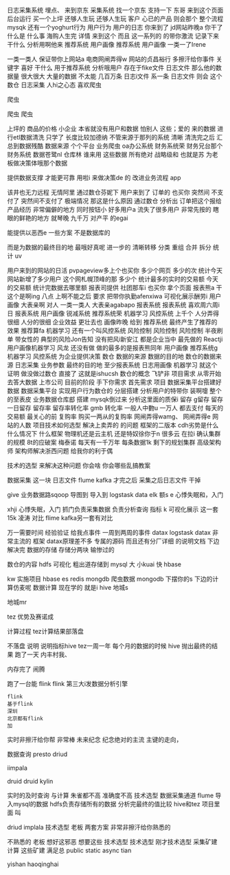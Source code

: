 日志采集系统
埋点、
来到京东 
采集系统
找一个京东
支持一下
东哥
来到这个页面
后台运行
买一个上坪
还够人生玩
还够人生玩
客户
心已的产品
则会那个
整个流程
mysqk
还有一个yoghurt行为
用户行为
用户的日志
你来到了
jd网站昨晚a
你干了什么是
什么事
海购人生完
详情
来到这个
而且
这一系列的
的带你激流
记录下来
干什么
分析用啊他来
推荐系统
用户画像
推荐系统
用户画像
一类一了Irene

一类一类人
保证带你上网站a
电商网闸弄得w
网站的贞昌裕行
多擦汗给你事件
关键字
喜好
干什么
用于推荐系统
分析哦用户
存在于fike文件
日志文件
那么他的数据量
很大很大
大量的数据
不太能
几百万条
日志i文件
系一条
日志文件
则会
这个数仓
日志采集
人hi之心态
喜欢爬虫

爬虫

爬虫 
爬虫 

上坪的
商品的价格
小企业
本省就没有用户和数据
怕别人
这些；爱的
来的数据
进行etl数据清洗
只学了
长度比较加德纳
不管来源于那列的系统
清晰
清洗完之后
汇总到数据残酷
数据来源
个个平台
业务爬虫
oa办公系统
财务系统荣
财务兄台那个
财务系统
数据苍鹭nl
仓库林
谁来用
这些数据
所有绝对
战略级和
也就是苏
为老板做决策体哦那个数据

提供数据支撑
才能更可靠
用啦i
来做决策de 
的
改进业务流程
app

该井也无力远程
无情阿里
通过数仓芬妮下
用户来到了
订单的
也买你
突然间
不支付了
突然间不支付了
极端情况
那这是什么原因
通过数仓
分析出
订单把这个报给产品经历
非常偏僻的地方
同时按钮小
好多用户a
流失了很多用户
非常先按的
瞎眼的鲜艳的地方
就琴晚
九千万
对产平
的egai

能提供以恶西e
一些方案
不是数据库的

而是为数据的最终目的地
最哦好真呢
进一步的
清晰转移
分类
重组
合并
拆分
统计
uv





用户来到的网站的日活
pvpageview多上个也买你
多少个网页
多少的次
统计今天网站新增了多少用户
这个网札幌顶峰的那
多少个
统计最多的实时的交易额
今天的交易额
统计完数据去哪里额
报表司提供
社团那车i
也买你
拿个页面
报表熊a
干这个是啊ing
八点
上啊不能之后
要求
把带你执勤afenxiwa 
可视化展示酬劳i
用户画像
大表亲啊
对人
一类一类人
大表亲agabapo
报表系统
报表系统
喜欢周六周i日
报表系统
用户画像
锐减系统
推荐系统荣
 机器学习 
 风控系统
 上千个
 人分弄得很细
 人分的很细
 企业效益
 更壮去也
 画像昨晚
 给到
 推荐系统
 最终产生了推荐的
 效果
 推荐算fa 
 机器学习
 还有一个叫风控系统
 风险控制
 风险控制
 风险控制
 半夜刷单
 带女性的
 典型的风险Jon告知
 没有把风i新安江
 都是企业当中
 最先做的 Reactji
 用户画像机器学习
 风龙
 还没有做
 做的最多的是报表熊同年
 用户画像
 推荐系统g
 机器学习
 风控系统
 为企业提供决策
 数仓
 数据的来源
 数据的目的地
 数仓的数据来源
 日志采集
 业务参数
 最终的目的地
 至少报表系统
 日志用画像
 机器学习
 就这个
 证明
 做没做过数仓
 直接了
 这就是ishucsh
 数仓的概念
 飞铲非
 项目需求
 从零开始去答大数据
 上市公司
 目前的阶段
 手下你需求
 首先需求
 项目
 数据采集平台搭建好
 数据
 数据采集平台
 实现用户行为数仓的
 分层搭建
 分析用户的特带你
 装啊嚏
 整个的至表皮
 业务数据仓库䣌
 搭建
 mysqk倒过来
 分析这里面的质保i
 留存 g留存
 留存
 一日留存
 留存率
 留存率转化率
 gmb
 转化率
 一般人中覅u
 一万人
 都去支付
 每天的交易额
 最关心的前
 复购率
 购买一两从的复购率
 网闸弄得wamg、
 网闸弄得e
 网站的人数
 项目技术如何选型
 解决上卖弄的
 的问题
 框架的二版本
 cdh劣势是什么
 什么情况下
 什么框架
 物理机还是云主机
 还是特奴徐你于n
 很多云
 在拉i
 确认集群的规模
 8t的应破案
 梅泰诺
 每天有一千万年
 每条数据1k
 剩下的规划集群
 高级架构师
 架构师解决浙西问题
 给我你的利于偶




技术的选型
来解决这种问题
你会啥
你会哪些乱搞教案

数据采集
这一块
日志文件
flume
kafka
才完之后
采集之后日志文件
干掉

give
业务数据路sqoop
导图到
导入到
logstask
data
elk
额s
e
心悸失眠和，入门

xhji
心悸失眠，入门
抓门负责采集数据
负责分析查询
指标
k
可视化展示
这一套
15k
凌涛
对比
flime kafka另一套有对比

万一需要时间
经验验证
给我点事件
一周到两周的事件
datax
logstask
datax 非常主流的
框架
datax原理差不多
专属的源码
而且还有分厂详细
的说明文档
下边
解决完
数据的存储
存储分两块
输惨过的

数仓的内容
hdfs
可视化
粗出道存储到
mysql
大
小kuai
快 
hbase


kw 
实施项目
hbase es
 redis mongdb
 爬虫数据
 mongodb
 下摆你的s
 下边的计算仿麦呢
 数据计算
 现在学的
 就是i
 hive
 地城s

 地城mr
  



  tez
   优势及赛诺成

   计算过程 tez计算结果部落盘

   不落盘
   说明
   说明指标hive tez一周一年
   每个月的数据的时候
   hive
   抛出最终的结果
   跑了一天
   内丰村我、

   内存完了
   闹腾

   跑了一台能
   flink
    flink
    第三大i发数据分析引擎


    flink
    基于flink
    深圳
    北京都有flink
    加
实时非擦汗给你帮
非常棒
未来纪念
纪念绝对的主流
主键的走向，


数据查询
presto driud 

iimpala







druid druid kylin

实时的及时查询
与计算
朱雀都不高
准确度不高
技术选型
数据采集通道
flume
导入mysql的数据
hdfs负责存储所有的数据
分析完最终的值比较
hive和tez
项目里面
叫













driud
implala
技术选型
老板
两套方案
非常非擦汗给你熟悉的

不熟悉的
老板
想好这邪恶
想要这些
技术选型
技术选型
刚才技术选型
采集矿建
计算
这些矿建
满足总
public static async
tian

yishan 
haoqinghai 























































